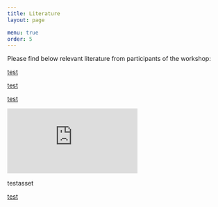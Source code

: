 ```yaml
---
title: Literature
layout: page

menu: true
order: 5
---
```


Please find below relevant literature from participants of the workshop:

[test](/papers/test.pdf)

[test](https://edi2019.github.io/papers/test.pdf)

[test](https://edi2019.github.io/papers/test.pdf)

<embed src="https://edi2019.github.io/papers/test.pdf" type="application/pdf" />

testasset

[test](/assets/papers/test.pdf)
